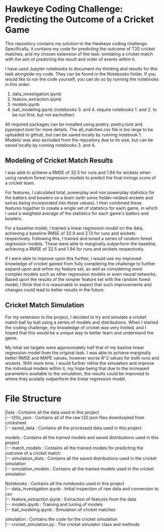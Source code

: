 # Hawkeye Coding Challenge: Predicting the Outcome of a Cricket Game

This repository contains my solution to the Hawkeye coding challenge. Specifically, it contains my code for predicting the outcome of T20 cricket matches, and my chosen extension of the task: similating a cricket match with the aim of predicting the result and order of events within it.

I have used Jupyter notebooks to document my thinking and results for this task alongside my code. They can be found in the Notebooks folder.
If you would like to run the code yourself, you can do so by running the notebooks in this order:
1. data_investigation.ipynb
2. feature_extraction.ipynb
3. models.ipynb
4. ball_modeling.ipynb
(notebooks 3. and 4. require notebooks 1. and 2. to be run first, but not eachother)

All required packages can be installed using poetry, poetry.lock and pyproject.toml for more details.
The all_matches.csv file is too large to be uploaded to github, but can be saved locally by running notebook 1.
Models/ was also excluded from the repository due to its size, but can be saved locally by running notebooks 3. and 4.

## Modeling of Cricket Match Results

I was able to achieve a RMSE of 32.5 for runs and 1.94 for wickets when using random forest regression models to predict the final innings score of a cricket team. 

For features, I calculated total, powerplay and non powerplay statistics for the batters and bowlers on a team (with some fielder-related wickets and extras being incorporated into these values). I then combined these features together to create a single set of statistics for each game, in which I used a weighted average of the statistics for each game's batters and bowlers.

For a baseline model, I trained a linear regression model on the data, achieving a baseline RMSE of 32.9 and 2.13 for runs and wickets respectively. Following this, I trained and tuned a series of random forest regression models. These were able to marginally outperform the baseline, achieving a RMSE of 32.5 and 1.94 for runs and wickets respectively.

If I were able to improve upon this further, I would use my improved knowledge of cricket gained from fully completing the challenge to further expand upon and refine my feature set, as well as considering more complex models such as other regression models or even neural networks. Based upon the results of the simpler feature set with the random forest model, I think that it is reasonable to expect that such improvements and changes could lead to better results in the future.

## Cricket Match Simulation

For my extension to the project, I decided to try and simulate a cricket match ball by ball using a series of models and distributions. When I started the coding challenge, my knowledge of cricket was very limited, and I hoped that this would be a unique way to better learn and understand the game. 

My intial set targets were approximately half that of my basline linear regression model from the original task. I was able to achieve marginally better RMSE and MAPE values, however worse R^2 values for both runs and wickets. With more time, I would further refine the simulation and improve the individual models within it, my hope being that due to the increased parameters available to the simulation, the results could be improved to where they acutally outperform the linear regression model.

# File Structure

Data : Contains all the data used in this project  
    |-- t20s_json : Contains all of the raw t20 json files downloaded from cricksheet  
    |-- saved_data : Contains all the processed data used in this project  

models : Contains all the trained models and saved distributions used in this project  
    |-- match_models : Contains all the trained models for predicting the outcome of a cricket match  
    |-- simulation_dists : Contains all the saved distributions used in the cricket simulation  
    |-- simulation_models : Contains all the trained models used in the cricket simulation  

Notebooks : Contains all the notebooks used in this project  
    |-- data_investigation.ipynb : Initial inspection of raw data and conversion to csv  
    |-- feature_extraction.ipynb : Extraction of features from the data  
    |-- models.ipynb : Training and tuning of models  
    |-- ball_modeling.ipynb : Simulation of cricket matches  

simulation : Contains the code for the cricket simulation  
    |-- cricket_simulation.py : The cricket simulator class and methods  